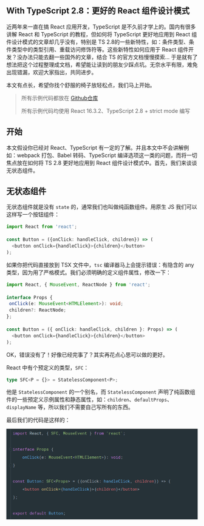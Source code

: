 ## With TypeScript 2.8：更好的 React 组件设计模式

近两年来一直在搞 React 应用开发，TypeScript 是不久前才学上的。国内有很多讲解 React 和 TypeScript 的教程，但如何将 TypeScript 更好地应用到 React 组件设计模式的文章却几乎没有，特别是 TS 2.8的一些新特性，如：条件类型、条件类型中的类型引用、重载访问修饰符等。这些新特性如何应用于 React 组件开发？没办法只能去翻一些国外的文章，结合 TS 的官方文档慢慢摸索... 于是就有了想法把这个过程整理成文档，希望能让读到的朋友少踩点坑。无奈水平有限，难免出现错漏，欢迎大家指出，共同进步。

本文有点长，希望你找个舒服的椅子放轻松点，我们马上开始。

> 所有示例代码都放在 [Github仓库](https://github.com/deepfunc/ts-react-component-patterns)
>
> 所有示例代码均使用 React 16.3.2、TypeScript 2.8 + strict mode 编写



## 开始

本文假设你已经对 React、TypeScript 有一定的了解。并且本文中不会讲解例如：webpack 打包、Babel 转码、TypeScript 编译选项这一类的问题，而将一切焦点放在如何将 TS 2.8 更好地应用到 React 组件设计模式中。首先，我们来谈谈无状态组件。



## 无状态组件

无状态组件就是没有 `state` 的，通常我们也叫做纯函数组件。用原生 JS 我们可以这样写一个按钮组件：

```typescript
import React from 'react';

const Button = ({onClick: handleClick, children}) => (
  <button onClick={handleClick}>{children}</button>
);
```



如果你把代码直接放到 TSX 文件中，`tsc` 编译器马上会提示错误：有隐含的 any 类型，因为用了严格模式。我们必须明确的定义组件属性，修改一下：

```typescript
import React, { MouseEvent, ReactNode } from 'react';

interface Props { 
 onClick(e: MouseEvent<HTMLElement>): void;
 children?: ReactNode;
};

const Button = ({ onClick: handleClick, children }: Props) => (
  <button onClick={handleClick}>{children}</button>
);
```



OK，错误没有了！好像已经完事了？其实再花点心思可以做的更好。

React 中有个预定义的类型，`SFC`：

```typescript
type SFC<P = {}> = StatelessComponent<P>;
```

他是 `StatelessComponent` 的一个别名，而 `StatelessComponent` 声明了纯函数组件的一些预定义示例属性和静态属性，如：`children`、`defaultProps`、`displayName` 等，所以我们不需要自己写所有的东西。



最后我们的代码是这样的：

![](/images/stateless.png)



